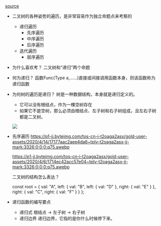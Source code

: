 [source](https://juejin.cn/book/6844733800300150797/section/6844733800346288142)

- 二叉树的各种姿势的遍历，是非常容易作为独立命题点来考察的
  - 递归遍历
    - 先序遍历
    - 中序遍历
    - 后序遍历
  - 迭代遍历
    - 层序遍历

- 为什么喜欢考？
  二叉树和“递归”两个命题

- 何为递归？
  函数Func(Type a,……)直接或间接调用函数本身，则该函数称为递归函数

- 为何树的遍历是递归？
  树是一种数据结构，本身就是递归定义的。
  - 它可以没有根结点，作为一棵空树存在
  - 如果它不是空树，那么必须由根结点、左子树和右子树组成，且左右子树都是二叉树。

  ![](https://p1-jj.byteimg.com/tos-cn-i-t2oaga2asx/gold-user-assets/2020/4/14/17177af5d863f478~tplv-t2oaga2asx-jj-mark:3326:0:0:0:q75.awebp)

- 先序遍历
  https://p1-jj.byteimg.com/tos-cn-i-t2oaga2asx/gold-user-assets/2020/4/14/17177aac2aee4da6~tplv-t2oaga2asx-jj-mark:3326:0:0:0:q75.awebp

  https://p1-jj.byteimg.com/tos-cn-i-t2oaga2asx/gold-user-assets/2020/4/6/1714ec42acc57e04~tplv-t2oaga2asx-jj-mark:3326:0:0:0:q75.awebp

  二叉树的结构怎么表达？

  const root = {
  val: "A",
  left: {
    val: "B",
    left: {
      val: "D"
    },
    right: {
      val: "E"
    }
  },
  right: {
    val: "C",
    right: {
      val: "F"
    }
  }
};


- 递归函数的编写要点
  - 递归式
    根结点 -> 左子树 -> 右子树
  - 递归边界
    递归边界，它指的是你什么时候停下来。

    
  


